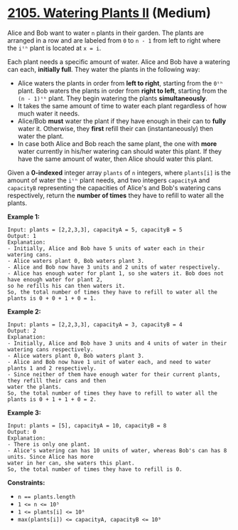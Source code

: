 # [2105. Watering Plants II][link] (Medium)

[link]: https://leetcode.com/problems/watering-plants-ii/

Alice and Bob want to water `n` plants in their garden. The plants are arranged in a row and are
labeled from `0` to `n - 1` from left to right where the `iᵗʰ` plant is located at `x = i`.

Each plant needs a specific amount of water. Alice and Bob have a watering can each, **initially
full**. They water the plants in the following way:

- Alice waters the plants in order from **left to right**, starting from the `0ᵗʰ` plant. Bob waters
the plants in order from **right to left**, starting from the `(n - 1)ᵗʰ` plant. They begin watering
the plants **simultaneously**.
- It takes the same amount of time to water each plant regardless of how much water it needs.
- Alice/Bob **must** water the plant if they have enough in their can to **fully** water it.
Otherwise, they **first** refill their can (instantaneously) then water the plant.
- In case both Alice and Bob reach the same plant, the one with **more** water currently in his/her
watering can should water this plant. If they have the same amount of water, then Alice should water
this plant.

Given a **0-indexed** integer array `plants` of `n` integers, where `plants[i]` is the amount of
water the `iᵗʰ` plant needs, and two integers `capacityA` and `capacityB` representing the
capacities of Alice's and Bob's watering cans respectively, return the **number of times** they have
to refill to water all the plants.

**Example 1:**

```
Input: plants = [2,2,3,3], capacityA = 5, capacityB = 5
Output: 1
Explanation:
- Initially, Alice and Bob have 5 units of water each in their watering cans.
- Alice waters plant 0, Bob waters plant 3.
- Alice and Bob now have 3 units and 2 units of water respectively.
- Alice has enough water for plant 1, so she waters it. Bob does not have enough water for plant 2,
so he refills his can then waters it.
So, the total number of times they have to refill to water all the plants is 0 + 0 + 1 + 0 = 1.
```

**Example 2:**

```
Input: plants = [2,2,3,3], capacityA = 3, capacityB = 4
Output: 2
Explanation:
- Initially, Alice and Bob have 3 units and 4 units of water in their watering cans respectively.
- Alice waters plant 0, Bob waters plant 3.
- Alice and Bob now have 1 unit of water each, and need to water plants 1 and 2 respectively.
- Since neither of them have enough water for their current plants, they refill their cans and then
water the plants.
So, the total number of times they have to refill to water all the plants is 0 + 1 + 1 + 0 = 2.
```

**Example 3:**

```
Input: plants = [5], capacityA = 10, capacityB = 8
Output: 0
Explanation:
- There is only one plant.
- Alice's watering can has 10 units of water, whereas Bob's can has 8 units. Since Alice has more
water in her can, she waters this plant.
So, the total number of times they have to refill is 0.
```

**Constraints:**

- `n == plants.length`
- `1 <= n <= 10⁵`
- `1 <= plants[i] <= 10⁶`
- `max(plants[i]) <= capacityA, capacityB <= 10⁹`
